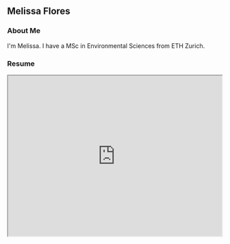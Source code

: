 ## Melissa Flores

### About Me

I'm Melissa. I have a MSc in Environmental Sciences from ETH Zurich. 

### Resume

<iframe src=" https://docs.google.com/viewer?url=https://drive.google.com/file/d/1oDfL-_NG_q5dfsxgR2rZ9pN5FB0pSqOv/view?usp=sharing&embedded=true" width="500" height="375"></iframe>
